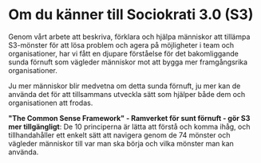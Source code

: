 # Om du känner till Sociokrati 3.0 (S3)


Genom vårt arbete att beskriva, förklara och hjälpa människor att tillämpa S3-mönster för att lösa problem och agera på möjligheter i team och organisationer, har vi fått en djupare förståelse för det bakomliggande sunda förnuft som vägleder människor mot att bygga mer framgångsrika organisationer.

Ju mer människor blir medvetna om detta sunda förnuft, ju mer kan de använda det för att tillsammans utveckla sätt som hjälper både dem och organisationen att frodas.

**"The Common Sense Framework" - Ramverket för sunt förnuft - gör S3 mer tillgängligt**: De 10 principerna är lätta att förstå och komma ihåg, och tillhandahåller ett enkelt sätt att navigera genom de 74 mönster och vägleder människor till var man ska börja och vilka mönster man kan använda.
